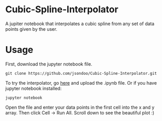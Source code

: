# Cubic-Spline-Interpolator
A jupiter notebook that interpolates a cubic spline from any set of data points given by the user.

# Usage
First, download the jupyter notebook file.
```
git clone https://github.com/jsondoo/Cubic-Spline-Interpolator.git
```
To try the interpolator, go [here](https://try.jupyter.org) and upload the .ipynb file. 
Or if you have jupyter notebook installed:
```
jupyter notebook
```

Open the file and enter your data points in the first cell into the x and y array. Then click Cell -> Run All. Scroll down to see the beautiful plot :)
